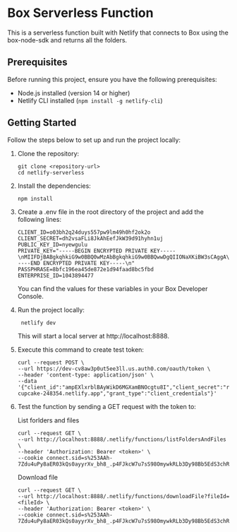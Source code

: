 # Box Serverless Function

This is a serverless function built with Netlify that connects to Box using the box-node-sdk and returns all the folders.

## Prerequisites

Before running this project, ensure you have the following prerequisites:

- Node.js installed (version 14 or higher)
- Netlify CLI installed (`npm install -g netlify-cli`)

## Getting Started

Follow the steps below to set up and run the project locally:

1. Clone the repository:
   ```shell
   git clone <repository-url>
   cd netlify-serverless

2. Install the dependencies:
   ```shell
   npm install

3. Create a .env file in the root directory of the project and add the following lines:
    ```shell
    CLIENT_ID=o03bh2q24duys557pw9lm49h0hf2ok2o
   CLIENT_SECRET=dh2vsaFLi8JkAhEefJkW39d91hyhn1uj
   PUBLIC_KEY_ID=nyewgulu
   PRIVATE_KEY="-----BEGIN ENCRYPTED PRIVATE KEY-----\nMIIFDjBABgkqhkiG9w0BBQ0wMzAbBgkqhkiG9w0BBQwwDgQIIONaXKiBW3sCAggA\nMBQGCCqGSIb3DQMHBAiPW0V+heZV5gSCBMgJKKQt796QGw6L0rB6DviND2bQ+35I\neAWRK5hTv4N10wPet2nv8d5KPbSGG/Jp3QsLa0/ysVT4rNhiwja10JUT5qLxI6FX\nV/QkTPjie06zwWgIQmZA4Yit44IsUowPGolXzyuCHMEbGoHA5tD7SH1pZpbhjYN4\nPDafsyVM07Vn27P/SJ7QzYBMPwJjjMmMj5CTmWrFIKYRo4Z/eZ4m0LuxbbHIJWUV\nu3jQ+AU80UAR1dJ8njo1eSVUD9wDPyDNQAEz3YW9Kr3iPUa8R6azDWQa0WTLBre4\nojxD9w6Ztm0daa9fL07n27UjjE7O8zqIwXTB2O6id47NFyOOX06006IGEPmv/VGQ\n7JrooVAU+vvkuxsOH6KhyieMM5ayzTWEtKUT/ET98j8AtzTcccna8dWyiLXzP3r3\n7wmx5tFGEFcvwshzoBJnSJjBcsDah/pIkISObFErbvc0j7WpUWDpSI41lgIYHoW8\n6k8mPcYjvoHqJhDIr6xyx/eVeKmM5gdvVoYMyY/jE2JQFebhkwz6A+yaMFMA/z/Q\n9XfKNfcS7RJK8YqSVzBs/R8KljmhSsY6Gj6/HM6kHFHoZp8E11+4MKDGvwwUi0M0\nbqSqvoYRQl6FDvPHsrSveAZx4cxCDKfnFjqJ1+Hag6cQcXOUIa/a3cBpgDXDjfbi\ndQRvKb5g9OLtFbov0uQlP02xAP8vCnUkTk2AWQancUFqt3kAzz6F65hgeYjI5nTa\nfLnJmtWY4/ASdltqEm5NneVb09cXrrZlFWcAhn6bOJfBuXFXJRr7cyi6PM9eBLhd\nnE8Xj4Wdn64heOGy24jZPy3GoHOxtPIfMlSLas2FWiAF3iWCu9NkNShATpjh0gnS\nXHgqQzvwiBq+iXsqTgAqpPnTC0gIAe79TCtZHzWvS6wc6zPjjIPEZuA/iqGga8cl\nL1ceBLqpu7dN3U6y2A44G/1t2+DKw9M9ab3fWWOG/xgf31yGY0xoHYx15pc9xX3g\nHqy8NkemnECLZqy8aRPkM1OyO2Z3sbkxtYBjk1JgXLSrHUiO+/RmW2Oph6S4kJqQ\nuEwA7opnOqZ22/XCGgy0Nxl6cyEdM+l+lvdPVvA40Xmy7UoG4SOyh57YnwbWmyt+\nwv9cDuBgDd396yX5tH72SuszLkuHfBj5ONx0hGZb9bmxEmqkkvbKULI+cMQkRA7G\nqVE4rd3WoWn3NjTuaVza9FxO//92BWsr3fs7SDVoFphAuZVu/v8U/usVtCehR6Z4\ne6z/k/qFQGnDM6k6IHIyAG47TA3T4p67Z3sLx9uDd0wX9Sh5QtTYTA2kw6M9xPCA\nYLQMmBQhWfUg5IB/ArIunh4kqieT72Cf9rbhtzzfjHVVroWZLhdukfnU8noPOekC\nBPjjMvrGXaoAgOBS+p5ElrG36aIO7NK9iIgxsYjNwnhdAbUa0pmQMVL42ELx8+9+\nuHzaWUzQCmSm/v1rWWkrd5CIq++4nYbUcN4L1C7o1DsFFNWNUgc0jYrfEABKUwOY\nNUnNqExy2T4a6l9X0YTetvjNmZpp3KPszsVDcXFr0lLWdPjP5U2obkPmZWxNpvxq\nvmGkdRPNP4Ks+AvDdsoMUqM+9oJhZ18FbmPpnGefk8yFiS2ClUhv/ayyAVZiXkkE\nWXg=\n-----END ENCRYPTED PRIVATE KEY-----\n"
   PASSPHRASE=8bfc196ea45de872e1d94faad8bc5fbd
   ENTERPRISE_ID=1043894477
    ```
    You can find the values for these variables in your Box Developer Console.

4. Run the project locally:
   ```shell
    netlify dev
    ```
    This will start a local server at http://localhost:8888.

5. Execute this command to create test token:
   ```shel
   curl --request POST \
   --url https://dev-cv8aw3p0ut5ee3ll.us.auth0.com/oauth/token \
   --header 'content-type: application/json' \
   --data '{"client_id":"ampEXlxrblBAyWikD6MGXamBNOcgtu8I","client_secret":"ru54WXeRfQ1lCrlf8b2uAy22NlimwW4AANAyUb4zNf7vCBU2L0RM_2LyXcbIvF7L","audience":"https://admirable-cupcake-248354.netlify.app","grant_type":"client_credentials"}'
   ```

6. Test the function by sending a GET request with the token to:

   List forlders and files
   ```shell
   curl --request GET \
   --url http://localhost:8888/.netlify/functions/listFoldersAndFiles \
   --header 'Authorization: Bearer <token>' \
   --cookie connect.sid=s%253AAh-7Zdu4uPy8aER03kQs0ayyrXv_bh8_.p4FJkcW7u7sS98OmywkRLb3Dy98Bb5EdS3chRd1q83s
   ```
   
   Download file
   ```shell
   curl --request GET \ 
   --url http://localhost:8888/.netlify/functions/downloadFile?fileId=<fileId> \
   --header 'Authorization: Bearer <token>' \
   --cookie connect.sid=s%253AAh-7Zdu4uPy8aER03kQs0ayyrXv_bh8_.p4FJkcW7u7sS98OmywkRLb3Dy98Bb5EdS3chRd1q83s
   ```






